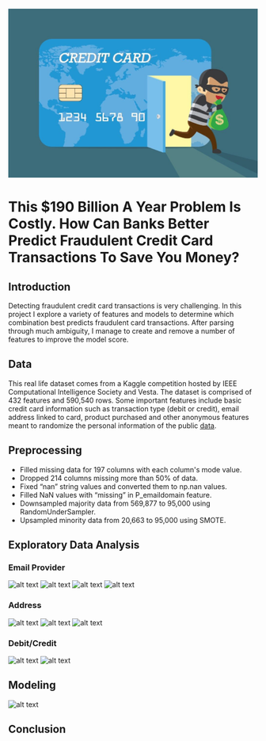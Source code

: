 ![alt text](https://github.com/kirahman2/fraud_detection/blob/master/images/creditcardfraudimage.jpg)
# This $190 Billion A Year Problem Is Costly. How Can Banks Better Predict Fraudulent Credit Card Transactions To Save You Money?

## Introduction
Detecting fraudulent credit card transactions is very challenging. In this project I explore a variety of features and models to determine which combination best predicts fraudulent card transactions. After parsing through much ambiguity, I manage to create and remove a number of features to improve the model score. 

## Data
This real life dataset comes from a Kaggle competition hosted by IEEE Computational Intelligence Society and Vesta. The dataset is comprised of 432 features and 590,540 rows. Some important features include basic credit card information such as transaction type (debit or credit), email address linked to card, product purchased and other anonymous features meant to randomize the personal information of the public [data](https://www.kaggle.com/c/ieee-fraud-detection/data).


## Preprocessing
* Filled missing data for 197 columns with each column's mode value.
* Dropped 214 columns missing more than 50% of data.
* Fixed “nan” string values and converted them to np.nan values. 
* Filled NaN values with “missing” in P_emaildomain feature. 
* Downsampled majority data from 569,877 to 95,000 using RandomUnderSampler.
* Upsampled minority data from 20,663 to 95,000 using SMOTE. 

## Exploratory Data Analysis
### Email Provider
![alt text]()
![alt text]()
![alt text]()
![alt text]()
### Address
![alt text]()
![alt text]()
![alt text]()
### Debit/Credit
![alt text]()
![alt text]()


## Modeling
![alt text]()

## Conclusion

